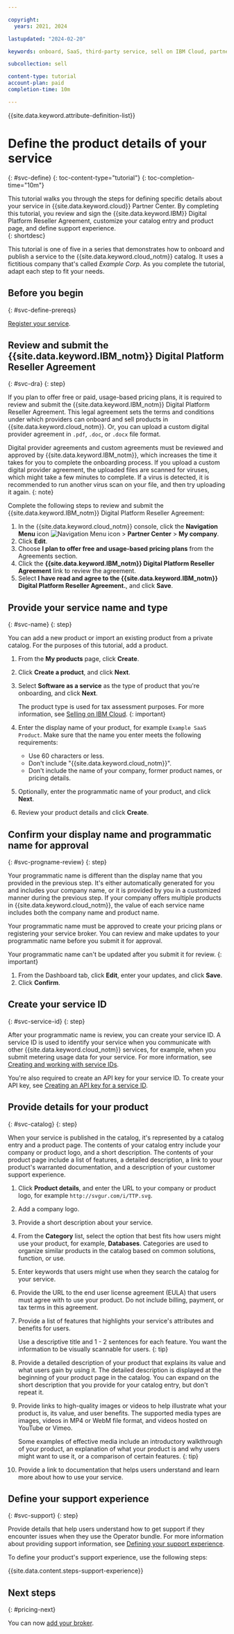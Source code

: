 ```yaml
---

copyright:
  years: 2021, 2024

lastupdated: "2024-02-20"

keywords: onboard, SaaS, third-party service, sell on IBM Cloud, partner center, product details, catalog entry, support, pricing, catalog, service name, display name, customize, programmatic name

subcollection: sell

content-type: tutorial
account-plan: paid
completion-time: 10m 

---
```


{{site.data.keyword.attribute-definition-list}}


# Define the product details of your service
{: #svc-define}
{: toc-content-type="tutorial"} 
{: toc-completion-time="10m"}

This tutorial walks you through the steps for defining specific details about your service in {{site.data.keyword.cloud}} Partner Center. By completing this tutorial, you review and sign the {{site.data.keyword.IBM}} Digital Platform Reseller Agreement, customize your catalog entry and product page, and define support experience.  
{: shortdesc}

This tutorial is one of five in a series that demonstrates how to onboard and publish a service to the {{site.data.keyword.cloud_notm}} catalog. It uses a fictitious company that's called *Example Corp*. As you complete the tutorial, adapt each step to fit your needs.

## Before you begin
{: #svc-define-prereqs}

[Register your service](/docs/sell?topic=sell-svc-register).

## Review and submit the {{site.data.keyword.IBM_notm}} Digital Platform Reseller Agreement
{: #svc-dra}
{: step}

If you plan to offer free or paid, usage-based pricing plans, it is required to review and submit the {{site.data.keyword.IBM_notm}} Digital Platform Reseller Agreement. This legal agreement sets the terms and conditions under which providers can onboard and sell products in {{site.data.keyword.cloud_notm}}. Or, you can upload a custom digital provider agreement in `.pdf`, `.doc`, or `.docx` file format.

Digital provider agreements and custom agreements must be reviewed and approved by {{site.data.keyword.IBM_notm}}, which increases the time it takes for you to complete the onboarding process. If you upload a custom digital provider agreement, the uploaded files are scanned for viruses, which might take a few minutes to complete. If a virus is detected, it is recommended to run another virus scan on your file, and then try uploading it again.
{: note}

Complete the following steps to review and submit the {{site.data.keyword.IBM_notm}} Digital Platform Reseller Agreement:

1. In the {{site.data.keyword.cloud_notm}} console, click the **Navigation Menu** icon ![Navigation Menu icon](../icons/icon_hamburger.svg "Menu") > **Partner Center** > **My company**. 
1. Click **Edit**.
1. Choose **I plan to offer free and usage-based pricing plans** from the Agreements section.
1. Click the **{{site.data.keyword.IBM_notm}} Digital Platform Reseller Agreement** link to review the agreement.
1. Select **I have read and agree to the {{site.data.keyword.IBM_notm}} Digital Platform Reseller Agreement.**, and click **Save**.

## Provide your service name and type
{: #svc-name}
{: step}

You can add a new product or import an existing product from a private catalog. For the purposes of this tutorial, add a product.

1. From the **My products** page, click **Create**.
1. Click **Create a product**, and click **Next**.
1. Select **Software as a service** as the type of product that you're onboarding, and click **Next**.

    The product type is used for tax assessment purposes. For more information, see [Selling on IBM Cloud](/docs/sell?topic=sell-selling-clouds).
    {: important}

1. Enter the display name of your product, for example `Example SaaS Product`. Make sure that the name you enter meets the following requirements:

   * Use 60 characters or less.
   * Don't include "{{site.data.keyword.cloud_notm}}".
   * Don't include the name of your company, former product names, or pricing details.

1. Optionally, enter the programmatic name of your product, and click **Next**.
1. Review your product details and click **Create**.

## Confirm your display name and programmatic name for approval
{: #svc-progname-review}
{: step}

Your programmatic name is different than the display name that you provided in the previous step. It's either automatically generated for you and includes your company name, or it is provided by you in a customized manner during the previous step. If your company offers multiple products in {{site.data.keyword.cloud_notm}}, the value of each service name includes both the company name and product name.

Your programmatic name must be approved to create your pricing plans or registering your service broker. You can review and make updates to your programmatic name before you submit it for approval. 

Your programmatic name can't be updated after you submit it for review.
{: important}

1. From the Dashboard tab, click **Edit**, enter your updates, and click **Save**.
1. Click **Confirm**.  

## Create your service ID
{: #svc-service-id}
{: step}

After your programmatic name is review, you can create your service ID. A service ID is used to identify your service when you communicate with other {{site.data.keyword.cloud_notm}} services, for example, when you submit metering usage data for your service. For more information, see [Creating and working with service IDs](/docs/account?topic=account-serviceids&interface=ui).

You're also required to create an API key for your service ID. To create your API key, see [Creating an API key for a service ID](/docs/account?topic=account-serviceidapikeys&interface=ui#create_service_key).


## Provide details for your product
{: #svc-catalog}
{: step}

When your service is published in the catalog, it's represented by a catalog entry and a product page. The contents of your catalog entry include your company or product logo, and a short description. The contents of your product page include a list of features, a detailed description, a link to your product's warranted documentation, and a description of your customer support experience. 

1. Click **Product details**, and enter the URL to your company or product logo, for example `http://svgur.com/i/TTP.svg`.
1. Add a company logo.
1. Provide a short description about your service.
1. From the **Category** list, select the option that best fits how users might use your product, for example, **Databases**. Categories are used to organize similar products in the catalog based on common solutions, function, or use.
1. Enter keywords that users might use when they search the catalog for your service.
1. Provide the URL to the end user license agreement (EULA) that users must agree with to use your product. Do not include billing, payment, or tax terms in this agreement.
1. Provide a list of features that highlights your service's attributes and benefits for users.

   Use a descriptive title and 1 - 2 sentences for each feature. You want the information to be visually scannable for users.
   {: tip}

1. Provide a detailed description of your product that explains its value and what users gain by using it. The detailed description is displayed at the beginning of your product page in the catalog. You can expand on the short description that you provide for your catalog entry, but don't repeat it. 
1. Provide links to high-quality images or videos to help illustrate what your product is, its value, and user benefits. The supported media types are images, videos in MP4 or WebM file format, and videos hosted on YouTube or Vimeo.

   Some examples of effective media include an introductory walkthrough of your product, an explanation of what your product is and why users might want to use it, or a comparison of certain features. 
   {: tip}

1. Provide a link to documentation that helps users understand and learn more about how to use your service.

## Define your support experience
{: #svc-support}
{: step}

Provide details that help users understand how to get support if they encounter issues when they use the Operator bundle. For more information about providing support information, see [Defining your support experience](/docs/sell?topic=sell-sw-support-details). 

To define your product's support experience, use the following steps:

{{site.data.content.steps-support-experience}}

## Next steps 
{: #pricing-next}

You can now [add your broker](/docs/sell?topic=sell-broker-onboard). 
